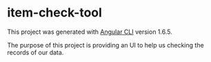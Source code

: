 # item-check-tool

This project was generated with [Angular CLI](https://github.com/angular/angular-cli) version 1.6.5.

The purpose of this project is providing an UI to help us checking the records of our data.
